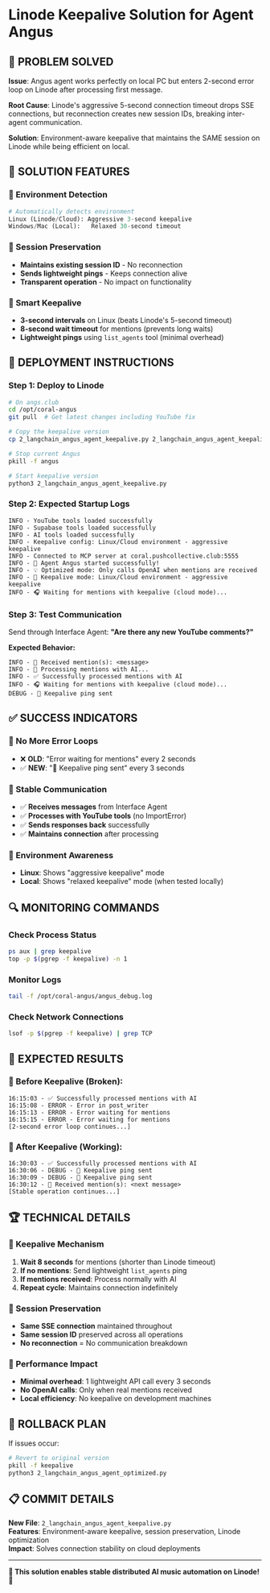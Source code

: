 # Linode Keepalive Solution for Agent Angus

## 🎯 **PROBLEM SOLVED**

**Issue**: Angus agent works perfectly on local PC but enters 2-second error loop on Linode after processing first message.

**Root Cause**: Linode's aggressive 5-second connection timeout drops SSE connections, but reconnection creates new session IDs, breaking inter-agent communication.

**Solution**: Environment-aware keepalive that maintains the SAME session on Linode while being efficient on local.

## 🔧 **SOLUTION FEATURES**

### **🔹 Environment Detection**
```python
# Automatically detects environment
Linux (Linode/Cloud): Aggressive 3-second keepalive
Windows/Mac (Local):   Relaxed 30-second timeout
```

### **🔹 Session Preservation**
- **Maintains existing session ID** - No reconnection
- **Sends lightweight pings** - Keeps connection alive
- **Transparent operation** - No impact on functionality

### **🔹 Smart Keepalive**
- **3-second intervals** on Linux (beats Linode's 5-second timeout)
- **8-second wait timeout** for mentions (prevents long waits)
- **Lightweight pings** using `list_agents` tool (minimal overhead)

## 🚀 **DEPLOYMENT INSTRUCTIONS**

### **Step 1: Deploy to Linode**
```bash
# On angs.club
cd /opt/coral-angus
git pull  # Get latest changes including YouTube fix

# Copy the keepalive version
cp 2_langchain_angus_agent_keepalive.py 2_langchain_angus_agent_keepalive.py

# Stop current Angus
pkill -f angus

# Start keepalive version
python3 2_langchain_angus_agent_keepalive.py
```

### **Step 2: Expected Startup Logs**
```
INFO - YouTube tools loaded successfully
INFO - Supabase tools loaded successfully  
INFO - AI tools loaded successfully
INFO - Keepalive config: Linux/Cloud environment - aggressive keepalive
INFO - Connected to MCP server at coral.pushcollective.club:5555
INFO - 🎵 Agent Angus started successfully!
INFO - 💡 Optimized mode: Only calls OpenAI when mentions are received
INFO - 🔄 Keepalive mode: Linux/Cloud environment - aggressive keepalive
INFO - 🎧 Waiting for mentions with keepalive (cloud mode)...
```

### **Step 3: Test Communication**
Send through Interface Agent: **"Are there any new YouTube comments?"**

**Expected Behavior:**
```
INFO - 📨 Received mention(s): <message>
INFO - 🤖 Processing mentions with AI...
INFO - ✅ Successfully processed mentions with AI
INFO - 🎧 Waiting for mentions with keepalive (cloud mode)...
DEBUG - 🔄 Keepalive ping sent
```

## ✅ **SUCCESS INDICATORS**

### **🔹 No More Error Loops**
- ❌ **OLD**: "Error waiting for mentions" every 2 seconds
- ✅ **NEW**: "🔄 Keepalive ping sent" every 3 seconds

### **🔹 Stable Communication**
- ✅ **Receives messages** from Interface Agent
- ✅ **Processes with YouTube tools** (no ImportError)
- ✅ **Sends responses back** successfully
- ✅ **Maintains connection** after processing

### **🔹 Environment Awareness**
- **Linux**: Shows "aggressive keepalive" mode
- **Local**: Shows "relaxed keepalive" mode (when tested locally)

## 🔍 **MONITORING COMMANDS**

### **Check Process Status**
```bash
ps aux | grep keepalive
top -p $(pgrep -f keepalive) -n 1
```

### **Monitor Logs**
```bash
tail -f /opt/coral-angus/angus_debug.log
```

### **Check Network Connections**
```bash
lsof -p $(pgrep -f keepalive) | grep TCP
```

## 🎊 **EXPECTED RESULTS**

### **🔹 Before Keepalive (Broken):**
```
16:15:03 - ✅ Successfully processed mentions with AI
16:15:08 - ERROR - Error in post_writer
16:15:13 - ERROR - Error waiting for mentions
16:15:15 - ERROR - Error waiting for mentions
[2-second error loop continues...]
```

### **🔹 After Keepalive (Working):**
```
16:30:03 - ✅ Successfully processed mentions with AI
16:30:06 - DEBUG - 🔄 Keepalive ping sent
16:30:09 - DEBUG - 🔄 Keepalive ping sent
16:30:12 - 📨 Received mention(s): <next message>
[Stable operation continues...]
```

## 🏆 **TECHNICAL DETAILS**

### **🔹 Keepalive Mechanism**
1. **Wait 8 seconds** for mentions (shorter than Linode timeout)
2. **If no mentions**: Send lightweight `list_agents` ping
3. **If mentions received**: Process normally with AI
4. **Repeat cycle**: Maintains connection indefinitely

### **🔹 Session Preservation**
- **Same SSE connection** maintained throughout
- **Same session ID** preserved across all operations
- **No reconnection** = No communication breakdown

### **🔹 Performance Impact**
- **Minimal overhead**: 1 lightweight API call every 3 seconds
- **No OpenAI calls**: Only when real mentions received
- **Local efficiency**: No keepalive on development machines

## 🚀 **ROLLBACK PLAN**

If issues occur:
```bash
# Revert to original version
pkill -f keepalive
python3 2_langchain_angus_agent_optimized.py
```

## 📋 **COMMIT DETAILS**

**New File**: `2_langchain_angus_agent_keepalive.py`  
**Features**: Environment-aware keepalive, session preservation, Linode optimization  
**Impact**: Solves connection stability on cloud deployments  

---

**🎉 This solution enables stable distributed AI music automation on Linode! 🎉**
